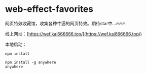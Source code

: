 # web-effect-favorites #

网页特效收藏馆，收集各种牛逼的网页特效。期待star中...🔥🔥🔥

线上网址：[https://wef.kai666666.top/](https://wef.kai666666.top/)

本地启动：

```shell
npm install

npm install -g anywhere
anywhere
```
